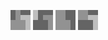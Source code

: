 ![floor stone squares-3](../share/lair/floor_stone_squares/floor_stone_squares-3.png)
![floor stone squares-2](../share/lair/floor_stone_squares/floor_stone_squares-2.png)
![floor stone squares-4](../share/lair/floor_stone_squares/floor_stone_squares-4.png)
![floor stone squares-1](../share/lair/floor_stone_squares/floor_stone_squares-1.png)
